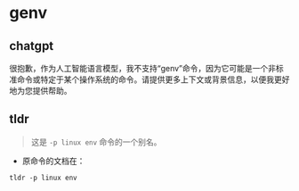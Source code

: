 # genv 
## chatgpt 
很抱歉，作为人工智能语言模型，我不支持“genv”命令，因为它可能是一个非标准命令或特定于某个操作系统的命令。请提供更多上下文或背景信息，以便我更好地为您提供帮助。 

## tldr 
 
> 这是 `-p linux env` 命令的一个别名。

- 原命令的文档在：

`tldr -p linux env`
